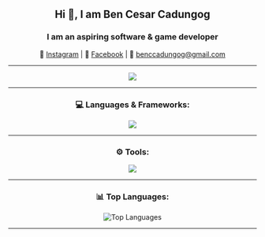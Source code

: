 <div align="center">
  <h2>Hi 👋, I am Ben Cesar Cadungog</h2>
  <h3>I am an aspiring software & game developer</h3>

  <p>
    📸 <a href="https://www.instagram.com/ben.cadz/" target="_blank">Instagram</a> |
    📘 <a href="https://www.facebook.com/bencesar.cadungog/" target="_blank">Facebook</a> |
    📧 <a href="mailto:benccadungog@gmail.com">benccadungog@gmail.com</a>
  </p>

  <hr> <!-- Divider -->

  <img src="https://user-images.githubusercontent.com/111730344/229139045-c51b45e8-eb33-4f82-837c-92b53dc762ba.png">
  
  <hr> <!-- Divider -->

  <h3>💻 Languages & Frameworks:</h3>
  <img src="https://skillicons.dev/icons?i=js,c,java,html,css,vue,cs,discord,dotnet"/>

  <hr> <!-- Divider -->

  <h3>⚙️ Tools:</h3>
  <img src="https://skillicons.dev/icons?i=vscode,eclipse,visualstudio,godot,unity"/>

  <hr> <!-- Divider -->

  <h3>📊 Top Languages:</h3>
  <img src="https://github-readme-stats.vercel.app/api/top-langs/?username=B3nchi&layout=compact&theme=tokyonight" alt="Top Languages">

  <hr> <!-- Divider -->
</div>

